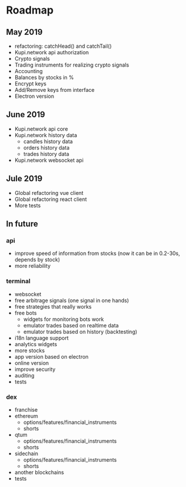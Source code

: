 # Roadmap

## May 2019

- refactoring: catchHead() and catchTail()
- Kupi.network api authorization
- Crypto signals
- Trading instruments for realizing crypto signals
- Accounting
- Balances by stocks in %
- Encrypt keys
- Add/Remove keys from interface
- Electron version

## June 2019

- Kupi.network api core
- Kupi.network history data
  - candles history data
  - orders history data
  - trades history data
- Kupi.network websocket api

## Jule 2019

- Global refactoring vue client
- Global refactoring react client
- More tests

## In future

### api

- improve speed of information from stocks (now it can be in 0.2-30s, depends by stock)
- more reliability

### terminal

- websocket
- free arbitrage signals (one signal in one hands)
- free strategies that really works
- free bots
  - widgets for monitoring bots work
  - emulator trades based on realtime data
  - emulator trades based on history (backtesting)
- i18n language support
- analytics widgets
- more stocks
- app version based on electron
- online version
- improve security
- auditing
- tests

### dex

- franchise
- ethereum
  - options/features/financial_instruments
  - shorts
- qtum
  - options/features/financial_instruments
  - shorts
- sidechain
  - options/features/financial_instruments
  - shorts
- another blockchains
- tests
